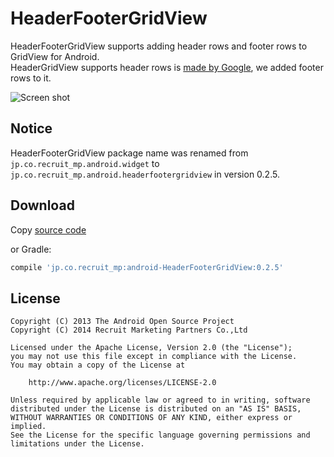 # HeaderFooterGridView

HeaderFooterGridView supports adding header rows and footer rows to GridView for Android.  
HeaderGridView supports header rows is [made by Google](http://grepcode.com/file/repository.grepcode.com/java/ext/com.google.android/android-apps/4.4_r1/com/android/photos/views/HeaderGridView.java), we added footer rows to it.

![Screen shot](docs/screenshot.png)

## Notice

HeaderFooterGridView package name was renamed from `jp.co.recruit_mp.android.widget` to `jp.co.recruit_mp.android.headerfootergridview` in version 0.2.5.

## Download

Copy [source code](library/src/main/java/jp/co/recruit_mp/android/widget/HeaderFooterGridView.java)

or Gradle:

```groovy
compile 'jp.co.recruit_mp:android-HeaderFooterGridView:0.2.5'
```

## License

```
Copyright (C) 2013 The Android Open Source Project
Copyright (C) 2014 Recruit Marketing Partners Co.,Ltd

Licensed under the Apache License, Version 2.0 (the "License");
you may not use this file except in compliance with the License.
You may obtain a copy of the License at

    http://www.apache.org/licenses/LICENSE-2.0

Unless required by applicable law or agreed to in writing, software
distributed under the License is distributed on an "AS IS" BASIS,
WITHOUT WARRANTIES OR CONDITIONS OF ANY KIND, either express or implied.
See the License for the specific language governing permissions and
limitations under the License.
```

